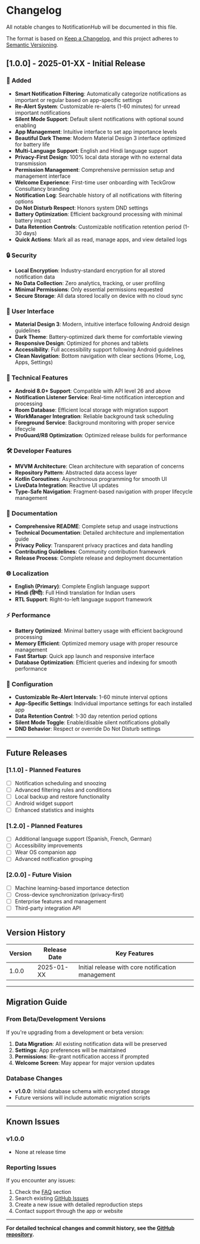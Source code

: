 # Changelog

All notable changes to NotificationHub will be documented in this file.

The format is based on [Keep a Changelog](https://keepachangelog.com/en/1.0.0/),
and this project adheres to [Semantic Versioning](https://semver.org/spec/v2.0.0.html).

## [1.0.0] - 2025-01-XX - Initial Release

### 🎉 Added
- **Smart Notification Filtering**: Automatically categorize notifications as important or regular based on app-specific settings
- **Re-Alert System**: Customizable re-alerts (1-60 minutes) for unread important notifications
- **Silent Mode Support**: Default silent notifications with optional sound enabling
- **App Management**: Intuitive interface to set app importance levels
- **Beautiful Dark Theme**: Modern Material Design 3 interface optimized for battery life
- **Multi-Language Support**: English and Hindi language support
- **Privacy-First Design**: 100% local data storage with no external data transmission
- **Permission Management**: Comprehensive permission setup and management interface
- **Welcome Experience**: First-time user onboarding with TeckGrow Consultancy branding
- **Notification Log**: Searchable history of all notifications with filtering options
- **Do Not Disturb Respect**: Honors system DND settings
- **Battery Optimization**: Efficient background processing with minimal battery impact
- **Data Retention Controls**: Customizable notification retention period (1-30 days)
- **Quick Actions**: Mark all as read, manage apps, and view detailed logs

### 🔒 Security
- **Local Encryption**: Industry-standard encryption for all stored notification data
- **No Data Collection**: Zero analytics, tracking, or user profiling
- **Minimal Permissions**: Only essential permissions requested
- **Secure Storage**: All data stored locally on device with no cloud sync

### 🎨 User Interface
- **Material Design 3**: Modern, intuitive interface following Android design guidelines
- **Dark Theme**: Battery-optimized dark theme for comfortable viewing
- **Responsive Design**: Optimized for phones and tablets
- **Accessibility**: Full accessibility support following Android guidelines
- **Clean Navigation**: Bottom navigation with clear sections (Home, Log, Apps, Settings)

### 📱 Technical Features
- **Android 8.0+ Support**: Compatible with API level 26 and above
- **Notification Listener Service**: Real-time notification interception and processing
- **Room Database**: Efficient local storage with migration support
- **WorkManager Integration**: Reliable background task scheduling
- **Foreground Service**: Background monitoring with proper service lifecycle
- **ProGuard/R8 Optimization**: Optimized release builds for performance

### 🛠️ Developer Features
- **MVVM Architecture**: Clean architecture with separation of concerns
- **Repository Pattern**: Abstracted data access layer
- **Kotlin Coroutines**: Asynchronous programming for smooth UI
- **LiveData Integration**: Reactive UI updates
- **Type-Safe Navigation**: Fragment-based navigation with proper lifecycle management

### 📄 Documentation
- **Comprehensive README**: Complete setup and usage instructions
- **Technical Documentation**: Detailed architecture and implementation guide
- **Privacy Policy**: Transparent privacy practices and data handling
- **Contributing Guidelines**: Community contribution framework
- **Release Process**: Complete release and deployment documentation

### 🌐 Localization
- **English (Primary)**: Complete English language support
- **Hindi (हिन्दी)**: Full Hindi translation for Indian users
- **RTL Support**: Right-to-left language support framework

### ⚡ Performance
- **Battery Optimized**: Minimal battery usage with efficient background processing
- **Memory Efficient**: Optimized memory usage with proper resource management
- **Fast Startup**: Quick app launch and responsive interface
- **Database Optimization**: Efficient queries and indexing for smooth performance

### 🔧 Configuration
- **Customizable Re-Alert Intervals**: 1-60 minute interval options
- **App-Specific Settings**: Individual importance settings for each installed app
- **Data Retention Control**: 1-30 day retention period options
- **Silent Mode Toggle**: Enable/disable silent notifications globally
- **DND Behavior**: Respect or override Do Not Disturb settings

---

## Future Releases

### [1.1.0] - Planned Features
- [ ] Notification scheduling and snoozing
- [ ] Advanced filtering rules and conditions
- [ ] Local backup and restore functionality
- [ ] Android widget support
- [ ] Enhanced statistics and insights

### [1.2.0] - Planned Features
- [ ] Additional language support (Spanish, French, German)
- [ ] Accessibility improvements
- [ ] Wear OS companion app
- [ ] Advanced notification grouping

### [2.0.0] - Future Vision
- [ ] Machine learning-based importance detection
- [ ] Cross-device synchronization (privacy-first)
- [ ] Enterprise features and management
- [ ] Third-party integration API

---

## Version History

| Version | Release Date | Key Features |
|---------|-------------|--------------|
| 1.0.0   | 2025-01-XX  | Initial release with core notification management |

---

## Migration Guide

### From Beta/Development Versions
If you're upgrading from a development or beta version:

1. **Data Migration**: All existing notification data will be preserved
2. **Settings**: App preferences will be maintained
3. **Permissions**: Re-grant notification access if prompted
4. **Welcome Screen**: May appear for major version updates

### Database Changes
- **v1.0.0**: Initial database schema with encrypted storage
- Future versions will include automatic migration scripts

---

## Known Issues

### v1.0.0
- None at release time

### Reporting Issues
If you encounter any issues:
1. Check the [FAQ](README.md#faq) section
2. Search existing [GitHub Issues](https://github.com/teckgrow/notificationhub/issues)
3. Create a new issue with detailed reproduction steps
4. Contact support through the app or website

---

**For detailed technical changes and commit history, see the [GitHub repository](https://github.com/teckgrow/notificationhub).**